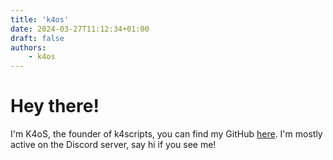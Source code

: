 ```yaml
---
title: 'k4os'
date: 2024-03-27T11:12:34+01:00
draft: false
authors:
    - k4os
---
```


# Hey there!
I'm K4oS, the founder of k4scripts, you can find my GitHub [here](https://github.com/iK4oS).
I'm mostly active on the Discord server, say hi if you see me!